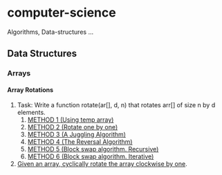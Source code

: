 # computer-science
Algorithms, Data-structures ...

<h2>Data Structures</h2>
<h3>Arrays</h3>
<h4>Array Rotations</h4>

<ol>
  <li>Task: Write a function rotate(ar[], d, n) that rotates arr[] of size n by d elements.  
    <ol>
      <li><a href="https://github.com/vilenet/computer-science/blob/master/2%20DS/1%20Array/1%20Array%20Rotations/1_Array_Rotation_using_temp_array.cpp">METHOD 1 (Using temp array)</a></li> 
      <li><a href="https://github.com/vilenet/computer-science/blob/master/2%20DS/1%20Array/1%20Array%20Rotations/2_Array_Rotation_one_by_one.cpp">METHOD 2 (Rotate one by one)</a></li>
      <li><a href="https://github.com/vilenet/computer-science/blob/master/2%20DS/1%20Array/1%20Array%20Rotations/3_Array_Rotation_Juggling_Algorithm.cpp">METHOD 3 (A Juggling Algorithm)</a></li>
      <li><a href="https://github.com/vilenet/computer-science/blob/master/2%20DS/1%20Array/1%20Array%20Rotations/4_Array_Rotation_reversal_algorithm.cpp.cpp">METHOD 4 (The Reversal Algorithm)</a>   </li>
      <li><a href="https://github.com/vilenet/computer-science/blob/master/2%20DS/1%20Array/1%20Array%20Rotations/5_Array_Rotation_block_swap_algorithm_recursive.cpp.cpp">METHOD 5 (Block swap algorithm. Recursive)</a></li>
      <li><a href="https://github.com/vilenet/computer-science/blob/master/2%20DS/1%20Array/1%20Array%20Rotations/6_Array_Rotation_block_swap_algorithm_iterative.cpp">METHOD 6 (Block swap algorithm. Iterative)</a></li>
    </ol>  
  </li>

  <li><a href="https://github.com/vilenet/computer-science/blob/master/2%20DS/1%20Array/1%20Array%20Rotations/6_Array_Rotation_cyclically_by_one.cpp">Given an array, cyclically rotate the array clockwise by one</a>.</li>

</ol>

